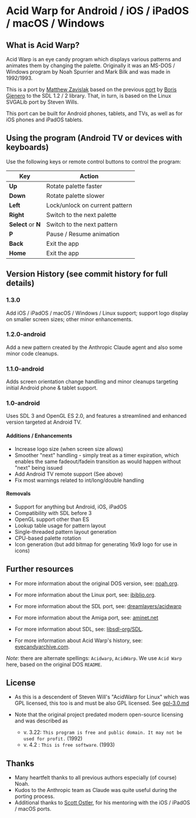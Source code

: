 # Acid Warp for Android / iOS / iPadOS / macOS / Windows

## What is Acid Warp?

Acid Warp is an eye candy program which displays various patterns and
animates them by changing the palette. Originally it was an MS-DOS / Windows
program by Noah Spurrier and Mark Bilk and was made in 1992/1993.

This is a port by [Matthew Zavislak](https://github.com/elevenfive) based on the previous [port](https://github.com/dreamlayers/acidwarp) by [Boris Gjenero](https://github.com/dreamlayers)
to the SDL 1.2 / 2 library. That, in turn, is based on the Linux SVGALib port
by Steven Wills.

This port can be built for Android phones, tablets, and TVs, as well as for iOS phones and iPadOS tablets.

## Using the program (Android TV or devices with keyboards)

Use the following keys or remote control buttons to control the program:

| Key                 | Action                         |
|---------------------|--------------------------------|
| **Up**              | Rotate palette faster          |
| **Down**            | Rotate palette slower          |
| **Left**            | Lock/unlock on current pattern |
| **Right**           | Switch to the next palette     |
| **Select** or **N** | Switch to the next pattern     |
| **P**               | Pause / Resume animation       |
| **Back**            | Exit the app                   |
| **Home**            | Exit the app                   |

## Version History (see commit history for full details)

### 1.3.0
Add iOS / iPadOS / macOS / Windows / Linux support; support logo display on smaller screen sizes; other minor enhancements.

### 1.2.0-android
Add a new pattern created by the Anthropic Claude agent and also some minor code cleanups.

### 1.1.0-android
Adds screen orientation change handling and minor cleanups targeting initial Android
phone & tablet support.

### 1.0-android
Uses SDL 3 and OpenGL ES 2.0, and features a streamlined and enhanced
version targeted at Android TV.

#### Additions / Enhancements
- Increase logo size (when screen size allows)
- Smoother "next" handling - simply treat as a timer expiration, which enables
  the same fadeout/fadein transition as would happen without "next" being issued
- Add Android TV remote support (See above)
- Fix most warnings related to int/long/double handling

#### Removals
- Support for anything but Android, iOS, iPadOS
- Compatibility with SDL before 3
- OpenGL support other than ES
- Lookup table usage for pattern layout
- Single-threaded pattern layout generation
- CPU-based palette rotation
- Icon generation (but add bitmap for generating 16x9 logo for use in icons)

## Further resources

- For more information about the original DOS version, see: [noah.org](https://www.noah.org/acidwarp/).
- For more information about the Linux port, see: [ibiblio.org](https://www.ibiblio.org/pub/Linux/apps/graphics/hacks/svgalib/acidwarp-1.0.tar.gz).
- For more information about the SDL port, see: [dreamlayers/acidwarp](https://github.com/dreamlayers/acidwarp)
- For more information about the Amiga port, see: [aminet.net](https://aminet.net/package/demo/misc/acidwarp)

- For more information about SDL, see: [libsdl-org/SDL](https://github.com/libsdl-org/SDL/).
- For more information about Acid Warp's history, see: [eyecandyarchive.com](http://eyecandyarchive.com/Acidwarp/).

*Note*: there are alternate spellings: `Acidwarp`, `AcidWarp`.  We use `Acid Warp` here, based on the original DOS `README`.

## License

- As this is a descendent of Steven Will's "AcidWarp for Linux" which was GPL licensed, this too
  is and must be also GPL licensed.  See [gpl-3.0.md](gpl-3.0.md)

- Note that the original project predated modern open-source licensing and was described as
  - v. 3.22: `This program is free and public domain. It may not be used for profit.` (1992)
  - v. 4.2 : `This is free software`. (1993)

## Thanks

- Many heartfelt thanks to all previous authors especially (of course) Noah.
- Kudos to the Anthropic team as Claude was quite useful during the porting process.
- Additional thanks to [Scott Ostler](https://github.com/scottostler), for his mentoring with the iOS / iPadOS / macOS ports.
